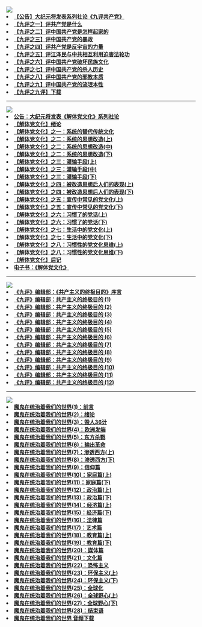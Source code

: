 <h4>
<a href="https://github.com/szzd1/djy/blob/master/gb/nf3541.md#1" target="_blank"><img src="https://raw.githubusercontent.com/szzd1/1/master/t/jp.jpg"></a>
<li><a href="https://github.com/szzd1/djy/blob/master/gb/4/11/19/n722351.md#1" target="_blank">【公告】大纪元将发表系列社论《九评共产党》</a></li>
<li><a href="https://github.com/szzd1/djy/blob/master/gb/4/11/19/n722529.md#1" target="_blank">【九评之一】评共产党是什么</a></li>
<li><a href="https://github.com/szzd1/djy/blob/master/gb/4/11/21/n723946.md#1" target="_blank">【九评之二】评中国共产党是怎样起家的</a></li>
<li><a href="https://github.com/szzd1/djy/blob/master/gb/4/11/23/n725597.md#1" target="_blank">【九评之三】评中国共产党的暴政</a></li>
<li><a href="https://github.com/szzd1/djy/blob/master/gb/4/11/25/n727814.md#1" target="_blank">【九评之四】评共产党是反宇宙的力量</a></li>
<li><a href="https://github.com/szzd1/djy/blob/master/gb/4/11/27/n730058.md#1" target="_blank">【九评之五】评江泽民与中共相互利用迫害法轮功</a></li>
<li><a href="https://github.com/szzd1/djy/blob/master/gb/4/11/29/n731667.md#1" target="_blank">【九评之六】评中国共产党破坏民族文化</a></li>
<li><a href="https://github.com/szzd1/djy/blob/master/gb/4/12/1/n733806.md#1" target="_blank">【九评之七】评中国共产党的杀人历史</a></li>
<li><a href="https://github.com/szzd1/djy/blob/master/gb/4/12/3/n735942.md#1" target="_blank">【九评之八】评中国共产党的邪教本质</a></li>
<li><a href="https://github.com/szzd1/djy/blob/master/gb/4/12/4/n737542.md#1" target="_blank">【九评之九】评中国共产党的流氓本性</a></li>
<li><a href="https://github.com/szzd1/djy/blob/master/gb/4/12/13/n746020.md#1" target="_blank">【九评之九评】下载 </a>
<hr>
<a href="https://github.com/szzd1/djy/blob/master/gb/nf3628.md#1" target="_blank"><img src="https://raw.githubusercontent.com/szzd1/1/master/t/jt.jpg"></a>
<li><a href="https://github.com/szzd1/djy/blob/master/gb/6/9/10/n1449183.md#1" target="_blank">公告：大纪元将发表《解体党文化》系列社论</a></li>
<li><a href="https://github.com/szzd1/djy/blob/master/gb/6/9/10/n1449356.md#1" target="_blank">【解体党文化】绪论</a></li>
<li><a href="https://github.com/szzd1/djy/blob/master/gb/6/9/12/n1451823.md#1" target="_blank">【解体党文化】之一：系统的替代传统文化</a></li>
<li><a href="https://github.com/szzd1/djy/blob/master/gb/6/9/25/n1465288.md#1" target="_blank">【解体党文化】之二：系统的思想改造(上)</a></li>
<li><a href="https://github.com/szzd1/djy/blob/master/gb/6/9/28/n1469209.md#1" target="_blank">【解体党文化】之二：系统的思想改造(中)</a></li>
<li><a href="https://github.com/szzd1/djy/blob/master/gb/6/9/30/n1471592.md#1" target="_blank">【解体党文化】之二：系统的思想改造(下)</a></li>
<li><a href="https://github.com/szzd1/djy/blob/master/gb/6/10/5/n1476768.md#1" target="_blank">【解体党文化】之三：灌输手段(上)</a></li>
<li><a href="https://github.com/szzd1/djy/blob/master/gb/6/10/8/n1479726.md#1" target="_blank">【解体党文化】之三：灌输手段(中)</a></li>
<li><a href="https://github.com/szzd1/djy/blob/master/gb/6/10/10/n1481763.md#1" target="_blank">【解体党文化】之三：灌输手段(下)</a></li>
<li><a href="https://github.com/szzd1/djy/blob/master/gb/6/10/12/n1484154.md#1" target="_blank">【解体党文化】之四：被改造思想后人们的表现(上)</a></li>
<li><a href="https://github.com/szzd1/djy/blob/master/gb/6/10/14/n1486695.md#1" target="_blank">【解体党文化】之四：被改造思想后人们的表现(下)</a></li>
<li><a href="https://github.com/szzd1/djy/blob/master/gb/6/10/18/n1490585.md#1" target="_blank">【解体党文化】之五：宣传中常见的党文化(上)</a></li>
<li><a href="https://github.com/szzd1/djy/blob/master/gb/6/10/21/n1494129.md#1" target="_blank">【解体党文化】之五：宣传中常见的党文化(下)</a></li>
<li><a href="https://github.com/szzd1/djy/blob/master/gb/6/10/27/n1500011.md#1" target="_blank">【解体党文化】之六：习惯了的党话(上)</a></li>
<li><a href="https://github.com/szzd1/djy/blob/master/gb/6/10/31/n1504159.md#1" target="_blank">【解体党文化】之六：习惯了的党话(下)</a></li>
<li><a href="https://github.com/szzd1/djy/blob/master/gb/6/11/4/n1509358.md#1" target="_blank">【解体党文化】之七：生活中的党文化(上)</a></li>
<li><a href="https://github.com/szzd1/djy/blob/master/gb/6/11/8/n1513446.md#1" target="_blank">【解体党文化】之七：生活中的党文化(下)</a></li>
<li><a href="https://github.com/szzd1/djy/blob/master/gb/6/11/14/n1520631.md#1" target="_blank">【解体党文化】之八：习惯性的党文化思维(上)</a></li>
<li><a href="https://github.com/szzd1/djy/blob/master/gb/6/11/19/n1526477.md#1" target="_blank">【解体党文化】之八：习惯性的党文化思维(下)</a></li>
<li><a href="https://github.com/szzd1/djy/blob/master/gb/6/11/23/n1531999.md#1" target="_blank">【解体党文化】后记</a></li>
<li><a href="https://github.com/szzd1/djy/blob/master/gb/6/12/30/n1573484.md#1" target="_blank">电子书：《解体党文化》</a></li>
<hr>
<a href="https://github.com/szzd1/djy/blob/master/gb/nf5884.md#1" target="_blank"><img src="https://raw.githubusercontent.com/szzd1/1/master/t/jg.jpg"></a>
<li><a href="https://github.com/szzd1/djy/blob/master/gb/17/11/19/n9862666.md#1" target="_blank">《九评》编辑部：《共产主义的终极目的》序言</a></li>
<li><a href="https://github.com/szzd1/djy/blob/master/gb/17/11/19/n9865857.md#1" target="_blank">《九评》编辑部：共产主义的终极目的 (1)</a></li>
<li><a href="https://github.com/szzd1/djy/blob/master/gb/17/11/21/n9876205.md#1" target="_blank">《九评》编辑部：共产主义的终极目的 (2)</a></li>
<li><a href="https://github.com/szzd1/djy/blob/master/gb/17/11/22/n9879879.md#1" target="_blank">《九评》编辑部：共产主义的终极目的 (3)</a></li>
<li><a href="https://github.com/szzd1/djy/blob/master/gb/17/11/25/n9891246.md#1" target="_blank">《九评》编辑部：共产主义的终极目的 (4)</a></li>
<li><a href="https://github.com/szzd1/djy/blob/master/gb/17/11/25/n9893174.md#1" target="_blank">《九评》编辑部：共产主义的终极目的 (5)</a></li>
<li><a href="https://github.com/szzd1/djy/blob/master/gb/17/11/27/n9899359.md#1" target="_blank">《九评》编辑部：共产主义的终极目的 (6)</a></li>
<li><a href="https://github.com/szzd1/djy/blob/master/gb/17/11/28/n9901176.md#1" target="_blank">《九评》编辑部：共产主义的终极目的 (7)</a></li>
<li><a href="https://github.com/szzd1/djy/blob/master/gb/17/11/30/n9912488.md#1" target="_blank">《九评》编辑部：共产主义的终极目的 (8)</a></li>
<li><a href="https://github.com/szzd1/djy/blob/master/gb/17/12/2/n9916363.md#1" target="_blank">《九评》编辑部：共产主义的终极目的 (9)</a></li>
<li><a href="https://github.com/szzd1/djy/blob/master/gb/17/12/3/n9920883.md#1" target="_blank">《九评》编辑部：共产主义的终极目的 (10)</a></li>
<li><a href="https://github.com/szzd1/djy/blob/master/gb/17/12/5/n9924973.md#1" target="_blank">《九评》编辑部：共产主义的终极目的 (11)</a></li>
<li><a href="https://github.com/szzd1/djy/blob/master/gb/17/12/7/n9933272.md#1" target="_blank">《九评》编辑部：共产主义的终极目的 (12)</a></li>
<hr>
<a href="https://github.com/szzd1/djy/blob/master/gb/nf1267582.md#1" target="_blank"><img src="https://raw.githubusercontent.com/szzd1/1/master/t/jm.jpg"></a>
<li><a href="https://github.com/szzd1/djy/blob/master/gb/18/5/18/n10406825.md#1" target="_blank">魔鬼在统治着我们的世界(1)：前言</a></li>
<li><a href="https://github.com/szzd1/djy/blob/master/gb/18/5/19/n10410036.md#1" target="_blank">魔鬼在统治着我们的世界(2)：绪论</a></li>
<li><a href="https://github.com/szzd1/djy/blob/master/gb/18/5/20/n10411583.md#1" target="_blank">魔鬼在统治着我们的世界(3)：毁人36计</a></li>
<li><a href="https://github.com/szzd1/djy/blob/master/gb/18/5/22/n10414890.md#1" target="_blank">魔鬼在统治着我们的世界(4)：欧洲发端</a></li>
<li><a href="https://github.com/szzd1/djy/blob/master/gb/18/5/22/n10417707.md#1" target="_blank">魔鬼在统治着我们的世界(5)：东方杀戮</a></li>
<li><a href="https://github.com/szzd1/djy/blob/master/gb/18/5/23/n10421536.md#1" target="_blank">魔鬼在统治着我们的世界(6)：输出革命</a></li>
<li><a href="https://github.com/szzd1/djy/blob/master/gb/18/5/25/n10426013.md#1" target="_blank">魔鬼在统治着我们的世界(7)：渗透西方(上)</a></li>
<li><a href="https://github.com/szzd1/djy/blob/master/gb/18/5/26/n10429603.md#1" target="_blank">魔鬼在统治着我们的世界(8)：渗透西方(下)</a></li>
<li><a href="https://github.com/szzd1/djy/blob/master/gb/18/5/28/n10432159.md#1" target="_blank">魔鬼在统治着我们的世界(9)：信仰篇</a></li>
<li><a href="https://github.com/szzd1/djy/blob/master/gb/18/5/29/n10435448.md#1" target="_blank">魔鬼在统治着我们的世界(10)：家庭篇(上)</a></li>
<li><a href="https://github.com/szzd1/djy/blob/master/gb/18/5/30/n10440961.md#1" target="_blank">魔鬼在统治着我们的世界(11)：家庭篇(下)</a></li>
<li><a href="https://github.com/szzd1/djy/blob/master/gb/18/5/31/n10444576.md#1" target="_blank">魔鬼在统治着我们的世界(12)：政治篇(上)</a></li>
<li><a href="https://github.com/szzd1/djy/blob/master/gb/18/6/1/n10448270.md#1" target="_blank">魔鬼在统治着我们的世界(13)：政治篇(下)</a></li>
<li><a href="https://github.com/szzd1/djy/blob/master/gb/18/6/5/n10457370.md#1" target="_blank">魔鬼在统治着我们的世界(14)：经济篇(上)</a></li>
<li><a href="https://github.com/szzd1/djy/blob/master/gb/18/6/9/n10469975.md#1" target="_blank">魔鬼在统治着我们的世界(15)：经济篇(下)</a></li>
<li><a href="https://github.com/szzd1/djy/blob/master/gb/18/6/15/n10485969.md#1" target="_blank">魔鬼在统治着我们的世界(16)：法律篇</a></li>
<li><a href="https://github.com/szzd1/djy/blob/master/gb/18/6/20/n10499093.md#1" target="_blank">魔鬼在统治着我们的世界(17)：艺术篇</a></li>
<li><a href="https://github.com/szzd1/djy/blob/master/gb/18/6/30/n10526970.md#1" target="_blank">魔鬼在统治着我们的世界(18)：教育篇(上)</a></li>
<li><a href="https://github.com/szzd1/djy/blob/master/gb/18/7/15/n10564808.md#1" target="_blank">魔鬼在统治着我们的世界(19)：教育篇(下)</a></li>
<li><a href="https://github.com/szzd1/djy/blob/master/gb/18/7/24/n10586579.md#1" target="_blank">魔鬼在统治着我们的世界(20)：媒体篇</a></li>
<li><a href="https://github.com/szzd1/djy/blob/master/gb/18/7/28/n10597706.md#1" target="_blank">魔鬼在统治着我们的世界(21)：文化篇</a></li>
<li><a href="https://github.com/szzd1/djy/blob/master/gb/18/8/4/n10614727.md#1" target="_blank">魔鬼在统治着我们的世界(22)：恐怖主义</a></li>
<li><a href="https://github.com/szzd1/djy/blob/master/gb/18/9/4/n10688613.md#1" target="_blank">魔鬼在统治着我们的世界(23)：环保主义(上)</a></li>
<li><a href="https://github.com/szzd1/djy/blob/master/gb/18/9/6/n10695307.md#1" target="_blank">魔鬼在统治着我们的世界(24)：环保主义(下)</a></li>
<li><a href="https://github.com/szzd1/djy/blob/master/gb/18/10/16/n10788205.md#1" target="_blank">魔鬼在统治着我们的世界(25)：全球化</a></li>
<li><a href="https://github.com/szzd1/djy/blob/master/gb/18/12/9/n10900318.md#1" target="_blank">魔鬼在统治着我们的世界(26)：全球野心(上)</a></li>
<li><a href="https://github.com/szzd1/djy/blob/master/gb/18/12/23/n10928319.md#1" target="_blank">魔鬼在统治着我们的世界(27)：全球野心(下)</a></li>
<li><a href="https://github.com/szzd1/djy/blob/master/gb/18/12/27/n10936246.md#1" target="_blank">魔鬼在统治着我们的世界(28)：结束语</a></li>
<li><a href="https://github.com/szzd1/djy/blob/master/gb/18/8/13/n10635553.md#1" target="_blank">魔鬼在统治着我们的世界   音频下载</a></li>
</h4>

